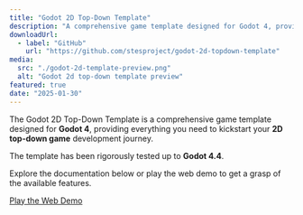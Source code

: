 ```yaml
---
title: "Godot 2D Top-Down Template"
description: "A comprehensive game template designed for Godot 4, providing everything you need to kickstart your 2D top-down game development journey."
downloadUrl:
  - label: "GitHub"
    url: "https://github.com/stesproject/godot-2d-topdown-template"
media:
  src: "./godot-2d-template-preview.png"
  alt: "Godot 2d top-down template preview"
featured: true
date: "2025-01-30"
---
```


The Godot 2D Top-Down Template is a comprehensive game template designed for **Godot 4**, providing everything you need to kickstart your **2D top-down game** development journey.

The template has been rigorously tested up to **Godot 4.4**.

Explore the documentation below or play the web demo to get a grasp of the available features.

<div class="w-full flex justify-center pb-6">
  <a
    href="https://alchemy-pot.web.app/files/godot-2d-topdown-template/play"
    target="_blank"
    class="button secondary"
  >
    Play the Web Demo
  </a>
</div>